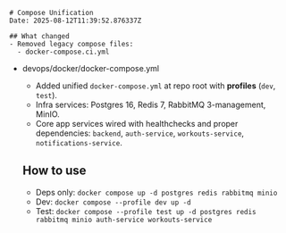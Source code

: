     # Compose Unification
    Date: 2025-08-12T11:39:52.876337Z

    ## What changed
    - Removed legacy compose files:
      - docker-compose.ci.yml
- devops/docker/docker-compose.yml
    - Added unified `docker-compose.yml` at repo root with **profiles** (`dev`, `test`).
    - Infra services: Postgres 16, Redis 7, RabbitMQ 3-management, MinIO.
    - Core app services wired with healthchecks and proper dependencies: `backend`, `auth-service`, `workouts-service`, `notifications-service`.

    ## How to use
    - Deps only: `docker compose up -d postgres redis rabbitmq minio`
    - Dev: `docker compose --profile dev up -d`
    - Test: `docker compose --profile test up -d postgres redis rabbitmq minio auth-service workouts-service`

